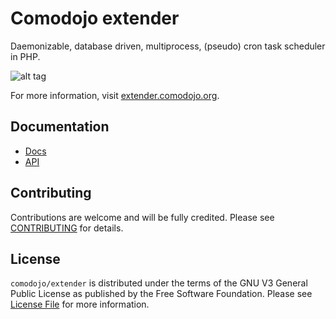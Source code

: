 Comodojo extender
=================

Daemonizable, database driven, multiprocess, (pseudo) cron task scheduler in PHP.

![alt tag](http://extender.comodojo.org/wp-content/uploads/sites/4/2014/10/Schermata-2014-10-08-alle-19.12.02.png)

For more information, visit [extender.comodojo.org](https://extender.comodojo.org).

## Documentation

- [Docs](http://docs.comodojo.org/extender/)
- [API](https://api.comodojo.org/extender/)

## Contributing

Contributions are welcome and will be fully credited. Please see [CONTRIBUTING](CONTRIBUTING.md) for details.

## License

`` comodojo/extender `` is distributed under the terms of the GNU V3 General Public License as published by the Free Software Foundation. Please see [License File](LICENSE) for more information.
